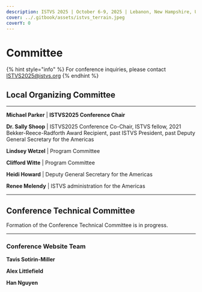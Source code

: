 ```yaml
---
description: ISTVS 2025 | October 6-9, 2025 | Lebanon, New Hampshire, USA
cover: ../.gitbook/assets/istvs_terrain.jpeg
coverY: 0
---
```


# Committee

{% hint style="info" %}
For conference inquiries, please contact [ISTVS2025@istvs.org](mailto:ISTVS2025@istvs.org)
{% endhint %}

## Local Organizing Committee

***

**Michael Parker** | **ISTVS2025 Conference Chair**

**Dr. Sally Shoop** | ISTVS2025 Conference Co-Chair, ISTVS fellow, 2021 Bekker-Reece-Radforth Award Recipient, past ISTVS President, past Deputy General Secretary for the Americas

**Lindsey Wetzel** | Program Committee

**Clifford Witte** | Program Committee

**Heidi Howard** | Deputy General Secretary for the Americas

**Renee Melendy** | ISTVS administration for the Americas

***

## Conference Technical Committee

Formation of the Conference Technical Committee is in progress.

***

### Conference Website Team

**Tavis Sotirin-Miller**

**Alex Littlefield**

**Han Nguyen**
